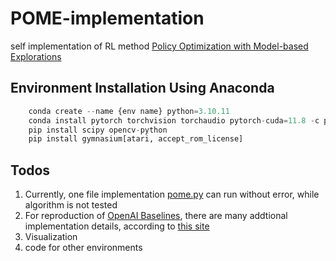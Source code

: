 # POME-implementation

self implementation of RL method [Policy Optimization with Model-based Explorations](https://arxiv.org/abs/1811.07350)

## Environment Installation Using Anaconda

```python
    conda create --name {env name} python=3.10.11
    conda install pytorch torchvision torchaudio pytorch-cuda=11.8 -c pytorch -c nvidia
    pip install scipy opencv-python
    pip install gymnasium[atari, accept_rom_license]
```

## Todos

1. Currently, one file implementation [pome.py](pome.py) can run without error, while algorithm is not tested
2. For reproduction of [OpenAI Baselines](https://github.com/openai/baselines), there are many addtional implementation details, according to [this site](https://iclr-blog-track.github.io/2022/03/25/ppo-implementation-details/)
3. Visualization
4. code for other environments
